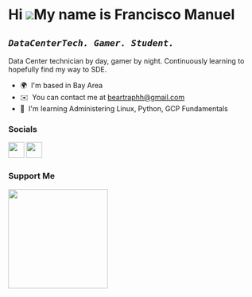 Hi ![](https://user-images.githubusercontent.com/18350557/176309783-0785949b-9127-417c-8b55-ab5a4333674e.gif)My name is Francisco Manuel
=================================

*`DataCenterTech. Gamer. Student.`*
-------------------------------

Data Center technician by day, gamer by night. Continuously learning to hopefully find my way to SDE.

* 🌍  I'm based in Bay Area
* ✉️  You can contact me at [beartraphh@gmail.com](mailto:beartraphh@gmail.com)
* 🧠  I'm learning Administering Linux, Python, GCP Fundamentals


### Socials

<p align="left"> <a href="https://www.github.com/beartraphh" target="_blank" rel="noreferrer"><img src="https://raw.githubusercontent.com/danielcranney/readme-generator/main/public/icons/socials/github.svg" width="32" height="32" /></a> <a href="https://www.linkedin.com/in/francisco-manuel-6095708a" target="_blank" rel="noreferrer"><img src="https://raw.githubusercontent.com/danielcranney/readme-generator/main/public/icons/socials/linkedin.svg" width="32" height="32" /></a></p>

### Support Me

<a href="https://www.buymeacoffee.com/beartrap"><img src="https://cdn.buymeacoffee.com/buttons/v2/default-yellow.png" width="200" /></a>
